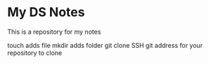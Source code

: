 # My DS Notes
This is a repository for my notes

touch adds file
mkdir adds folder
git clone SSH git address for your repository to clone
